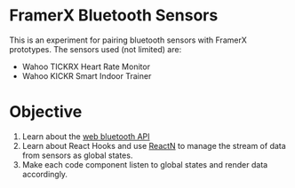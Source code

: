 # FramerX Bluetooth Sensors

This is an experiment for pairing bluetooth sensors with FramerX prototypes. The sensors used (not limited) are:

- Wahoo TICKRX Heart Rate Monitor
- Wahoo KICKR Smart Indoor Trainer

# Objective

1. Learn about the [web bluetooth API](<[https://link](https://webbluetoothcg.github.io/web-bluetooth/)>)
2. Learn about React Hooks and use [ReactN](https://github.com/CharlesStover/reactn) to manage the stream of data from sensors as global states.
3. Make each code component listen to global states and render data accordingly.
